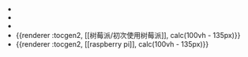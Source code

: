 -
-
-
- {{renderer :tocgen2, [[树莓派/初次使用树莓派]], calc(100vh - 135px)}}
- {{renderer :tocgen2, [[raspberry pi]], calc(100vh - 135px)}}